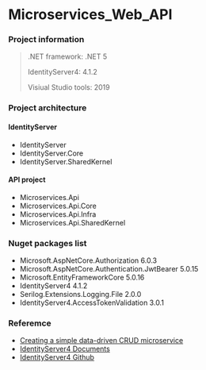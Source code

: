 # Microservices_Web_API

### Project information
> .NET framework: .NET 5
> 
> IdentityServer4: 4.1.2
> 
> Visiual Studio tools: 2019

### Project architecture
#### IdentityServer
- IdentityServer
- IdentityServer.Core
- IdentityServer.SharedKernel

#### API project
- Microservices.Api
- Microservices.Api.Core
- Microservices.Api.Infra
- Microservices.Api.SharedKernel

### Nuget packages list
- Microsoft.AspNetCore.Authorization 6.0.3
- Microsoft.AspNetCore.Authentication.JwtBearer 5.0.15
- Microsoft.EntityFrameworkCore 5.0.16
- IdentityServer4 4.1.2
- Serilog.Extensions.Logging.File 2.0.0
- IdentityServer4.AccessTokenValidation 3.0.1


### Referemce
- [Creating a simple data-driven CRUD microservice](https://docs.microsoft.com/en-us/dotnet/architecture/microservices/multi-container-microservice-net-applications/data-driven-crud-microservice)
- [IdentityServer4 Documents](https://identityserver4.readthedocs.io/en/latest/)
- [IdentityServer4 Github](https://github.com/IdentityServer/IdentityServer4)

